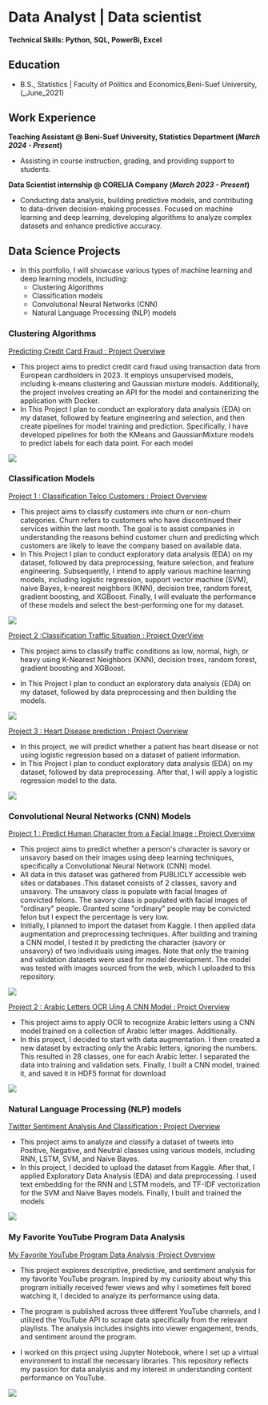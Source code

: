 # Data Analyst | Data scientist

#### Technical Skills: Python, SQL, PowerBi, Excel

## Education
- B.S., Statistics | Faculty of Politics and Economics,Beni-Suef University, (_June_2021)
  
## Work Experience
**Teaching Assistant @ Beni-Suef University, Statistics Department (_March 2024 - Present_)**
- Assisting in course instruction, grading, and providing support to students.

**Data Scientist internship @ CORELIA Company (_March 2023 - Present_)**
- Conducting data analysis, building predictive models, and contributing to data-driven decision-making processes. Focused on machine learning and deep learning, developing algorithms to analyze complex datasets and enhance predictive accuracy.


## Data Science Projects
- In this portfolio, I will showcase various types of machine learning and deep learning models, including:
   -  Clustering Algorithms
   -  Classification models
   -  Convolutional Neural Networks (CNN)
   -  Natural Language Processing (NLP) models

### Clustering Algorithms 

[Predicting Credit Card Fraud : Project Overviwe](https://github.com/germeengehad/Predicting-credit-card-fraud)
- This project aims to predict credit card fraud using transaction data from European cardholders in 2023. It employs unsupervised models, including k-means clustering and Gaussian mixture models. Additionally, the project involves creating an API for the model and containerizing the application with Docker.
- In This Project I plan to conduct an exploratory data analysis (EDA) on my dataset, followed by feature engineering and selection, and then create pipelines for model training and prediction. Specifically, I have developed pipelines for both the KMeans and GaussianMixture models to predict labels for each data point. For each model
  
![](/images/credit_cards.jpeg.jpg)


### Classification Models

[Project 1 : Classification Telco Customers : Project Overview](https://github.com/germeengehad/Classification-Telco-Customers)
- This project aims to classify customers into churn or non-churn categories. Churn refers to customers who have discontinued their services within the last month. The goal is to assist companies in understanding the reasons behind customer churn and predicting which customers are likely to leave the company based on available data.
- In This Project I plan to conduct exploratory data analysis (EDA) on my dataset, followed by data preprocessing, feature selection, and feature engineering. Subsequently, I intend to apply various machine learning models, including logistic regression, support vector machine (SVM), naive Bayes, k-nearest neighbors (KNN), decision tree, random forest, gradient boosting, and XGBoost. Finally, I will evaluate the performance of these models and select the best-performing one for my dataset.

![](/images/Telco-Improve-CX-Featured-Image_01-min.jpg)

[Project 2 :Classification Traffic Situation : Project OverView](https://github.com/germeengehad/Classify-Traffic_Situation)
- This project aims to classify traffic conditions as low, normal, high, or heavy using K-Nearest Neighbors (KNN), decision trees, random forest, gradient boosting and XGBoost.

- In This Project I plan to conduct an exploratory data analysis (EDA) on my dataset, followed by data preprocessing and then building the models.
  
![](/images/traffic.webp)

[Project 3 : Heart Disease prediction : Project Overview](https://github.com/germeengehad/Heart-Disease-Prediction)

- In this project, we will predict whether a patient has heart disease or not using logistic regression based on a dataset of patient information.
- In This Project I plan to conduct exploratory data analysis (EDA) on my dataset, followed by data preprocessing. After that, I will apply a logistic regression model to the data.

![](/images/heart.jpg)


### Convolutional Neural Networks (CNN) Models 
[Project 1 : Predict Human Character from a Facial Image : Project Overview](https://github.com/germeengehad/Predict-Human-Character-from-a-Facial-Image)

- This project aims to predict whether a person's character is savory or unsavory based on their images using deep learning techniques, specifically a Convolutional Neural Network (CNN) model.
- All data in this dataset was gathered from PUBLICLY accessible web sites or databases .This dataset consists of 2 classes, savory and unsavory. The unsavory class is populate with  facial Images of convicted felons. The savory class is populated with facial images of "ordinary" people. Granted some "ordinary" people may be convicted felon but I expect the percentage is very low.
- Initially, I planned to import the dataset from Kaggle. I then applied data augmentation and preprocessing techniques. After building and training a CNN model, I tested it by predicting the character (savory or unsavory) of two individuals using images. Note that only the training and validation datasets were used for model development. The model was tested with images sourced from the web, which I uploaded to this repository.

![](/images/characters.jpg)

[Project 2 : Arabic Letters OCR Uing A CNN Model : Projct Overview](https://github.com/germeengehad/Identify-Arabic-letters-through-their-pictures?tab=readme-ov-file)

- This project aims to apply OCR to recognize Arabic letters using a CNN model trained on a collection of Arabic letter images. Additionally.
- In this project, I decided to start with data augmentation. I then created a new dataset by extracting only the Arabic letters, ignoring the numbers. This resulted in 28 classes, one for each Arabic letter. I separated the data into training and validation sets. Finally, I built a CNN model, trained it, and saved it in HDF5 format for download
  
![](/images/arabic%20letters.png)


### Natural Language Processing (NLP) models

[Twitter Sentiment Analysis And Classification : Project Overview](https://github.com/germeengehad/Twitter-Sentiment-Analysis-and-Classification)

- This project aims to analyze and classify a dataset of tweets into Positive, Negative, and Neutral classes using various models, including RNN, LSTM, SVM, and Naive Bayes.
- In this project, I decided to upload the dataset from Kaggle. After that, I applied Exploratory Data Analysis (EDA) and data preprocessing. I used text embedding for the RNN and LSTM models, and TF-IDF vectorization for the SVM and Naive Bayes models. Finally, I built and trained the models

![](/images/twitter.jpg)


### My Favorite YouTube Program Data Analysis

[My Favorite YouTube Program Data Analysis :Project Overview](https://github.com/germeengehad/Fav_YT_Program_Data.git)

- This project explores descriptive, predictive, and sentiment analysis for my favorite YouTube program. Inspired by my curiosity about why this program initially received fewer views and why I sometimes felt bored watching it, I decided to analyze its performance using data.

- The program is published across three different YouTube channels, and I utilized the YouTube API to scrape data specifically from the relevant playlists. The analysis includes insights into viewer engagement, trends, and sentiment around the program.

- I worked on this project using Jupyter Notebook, where I set up a virtual environment to install the necessary libraries. This repository reflects my passion for data analysis and my interest in understanding content performance on YouTube.


![](/images/youtube_1.jpeg)

 

 

  

















